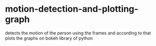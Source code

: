 # motion-detection-and-plotting-graph
detects the motion of the person using the frames and according to that plots the graphs on bokeh library of python
